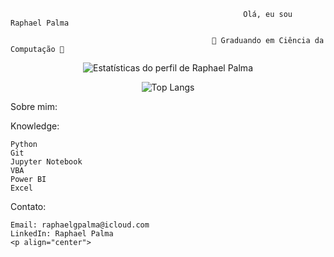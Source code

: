                                                         Olá, eu sou Raphael Palma 

                                                 🚀 Graduando em Ciência da Computação 🚀
<p align="center">
  <img src="https://github-readme-stats.vercel.app/api?username=raphaelgpalma&show_icons=true&theme=dark" alt="Estatísticas do perfil de Raphael Palma">
</p><p align="center">

</p><p align="center">
<img src="https://github-readme-stats.vercel.app/api/top-langs/?username=raphaelgpalma&layout=compact&langs_count=6&theme=dark&hide_title=true" alt="Top Langs" />
</p>


Sobre mim:

Knowledge:

    Python
    Git
    Jupyter Notebook
    VBA
    Power BI
    Excel

Contato:

    Email: raphaelgpalma@icloud.com
    LinkedIn: Raphael Palma
    <p align="center">



